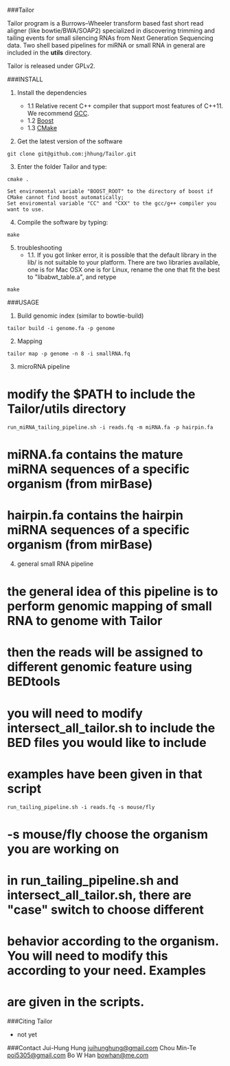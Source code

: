 ###Tailor

Tailor program is a Burrows–Wheeler transform based fast short read aligner (like bowtie/BWA/SOAP2) specialized in discovering trimming and tailing events for small silencing RNAs from Next Generation Sequencing data. 
Two shell based pipelines for miRNA or small RNA in general are included in the **utils** directory.

Tailor is released under GPLv2. 

###INSTALL

1. Install the dependencies
	- 1.1 Relative recent C++ compiler that support most features of C++11. We recommend [GCC](http://gcc.gnu.org/).
	- 1.2 [Boost](http://www.boost.org/users/download/)
	- 1.3 [CMake](http://www.cmake.org/)

2. Get the latest version of the software

```
git clone git@github.com:jhhung/Tailor.git
```

3. Enter the folder Tailor and type:

```
cmake .
```
   
    Set enviromental variable "BOOST_ROOT" to the directory of boost if CMake cannot find boost automatically;
    Set enviromental variable "CC" and "CXX" to the gcc/g++ compiler you want to use.	
	
4. Compile the software by typing:

```
make
```

5. troubleshooting
	- 1.1. If you got linker error, it is possible that the default library in the lib/ is not suitable to your platform.
	  There are two libraries available, one is for Mac OSX one is for Linux, rename the one that fit the best to "libabwt_table.a",
          and retype 

```
make
```
	
###USAGE

1. Build genomic index (similar to bowtie-build)

```
tailor build -i genome.fa -p genome
```

2. Mapping 

```
tailor map -p genome -n 8 -i smallRNA.fq
```

3. microRNA pipeline

# modify the $PATH to include the Tailor/utils directory

```
run_miRNA_tailing_pipeline.sh -i reads.fq -m miRNA.fa -p hairpin.fa
```

# miRNA.fa contains the mature miRNA sequences of a specific organism (from mirBase)
# hairpin.fa contains the hairpin miRNA sequences of a specific organism (from mirBase)


4. general small RNA pipeline

# the general idea of this pipeline is to perform genomic mapping of small RNA to genome with Tailor
# then the reads will be assigned to different genomic feature using BEDtools
# you will need to modify intersect_all_tailor.sh to include the BED files you would like to include
# examples have been given in that script

```
run_tailing_pipeline.sh -i reads.fq -s mouse/fly 
```

# -s mouse/fly choose the organism you are working on
# in run_tailing_pipeline.sh and intersect_all_tailor.sh, there are "case" switch to choose different
# behavior according to the organism. You will need to modify this according to your need. Examples
# are given in the scripts. 

###Citing Tailor

* not yet

###Contact
	Jui-Hung Hung <juihunghung@gmail.com>
	Chou Min-Te <poi5305@gmail.com>
	Bo W Han <bowhan@me.com>
